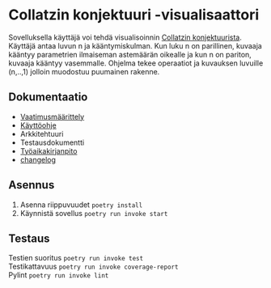 # Collatzin konjektuuri -visualisaattori
Sovelluksella käyttäjä voi tehdä visualisoinnin [Collatzin konjektuurista](https://fi.wikipedia.org/wiki/Collatzin_konjektuuri). Käyttäjä antaa luvun n ja kääntymiskulman. Kun luku n on parillinen, kuvaaja kääntyy parametrien ilmaiseman astemäärän oikealle ja kun n on pariton, kuvaaja kääntyy vasemmalle. Ohjelma tekee operaatiot ja kuvauksen luvuille (n,..,1) jolloin muodostuu puumainen rakenne. 

## Dokumentaatio
- [Vaatimusmäärittely](projekti/dokumentaatio/Vaatimusmaarittely.md)
- [Käyttöohje](projekti/dokumentaatio/kayttoohje.md)
- Arkkitehtuuri
- Testausdokumentti
- [Työaikakirjanpito](projekti/dokumentaatio/tyoaika.md)
- [changelog](projekti/dokumentaatio/changelog.md)

## Asennus
1. Asenna riippuvuudet
`poetry install`
2. Käynnistä sovellus
`poetry run invoke start`

## Testaus
Testien suoritus
`poetry run invoke test`\
Testikattavuus
`poetry run invoke coverage-report`\
Pylint
`poetry run invoke lint`

